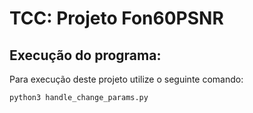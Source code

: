 # TCC: Projeto Fon60PSNR

## Execução do programa:

Para execução deste projeto utilize o seguinte comando:

```python3 handle_change_params.py```
